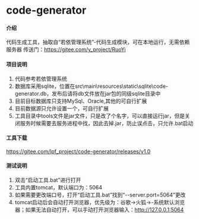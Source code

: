 # code-generator

#### 介绍
代码生成工具，抽取自“若依管理系统”-代码生成模块，可在本地运行，无需依赖服务器
传送门：https://gitee.com/y_project/RuoYi

#### 项目说明
1. 代码参考若依管理系统
2. 数据库采用sqlite，位置在src\main\resources\static\sqlite\code-generator.db，发布后请将db文件放在jar包的同级sqlite目录中
3. 目前目标数据库只支持MySql、Oracle,其他的可自行扩展
4. 目前数据源只允许设置一个，可自行扩展
5. 工具目录中tools文件是jar文件，只是改了个名字，可以直接运行jar，但是关闭服务时候需要去服务进程中找，因此去掉.jar，防止误点击，只允许.bat启动

#### 工具下载
https://gitee.com/lpf_project/code-generator/releases/v1.0

#### 测试说明

1. 双击“启动工具.bat”进行打开
2. 工具内置tomcat，默认端口为：5064
3. 如果需要更改端口号，打开“启动工具.bat”找到“--server.port=5064”更改
4. tomcat启动后会自动打开浏览器，优先级为：谷歌→火狐→-系统默认浏览器；如果无法自动打开，可以手动打开浏览器输入：http://127.0.0.1:5064